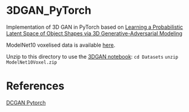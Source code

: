 # 3DGAN_PyTorch

Implementation of 3D GAN in PyTorch based on [Learning a Probabilistic Latent Space of Object Shapes via 3D Generative-Adversarial Modeling](http://3dgan.csail.mit.edu/ "3D GAN")

ModelNet10 voxelised data is available [here](../blob/master/Datasets/). 

Unzip to this directory to use the [3DGAN notebook](../blob/master/3DGAN_PyTorch.ipynb):
`cd Datasets`
`unzip ModelNet10Voxel.zip`

# References
[DCGAN Pytorch](https://pytorch.org/tutorials/beginner/dcgan_faces_tutorial.html)
